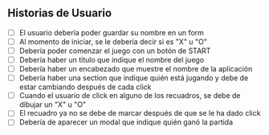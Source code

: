 
## Historias de Usuario 

* [ ] El usuario debería poder guardar su nombre en un form
* [ ] Al momento de iniciar, se le debería decir si es "X" u "O"
* [ ] Debería poder comenzar el juego con un botón de START
* [ ] Debería haber un título que indique el nombre del juego 
* [ ] Debería haber un encabezado que muestre el nombre de la aplicación
* [ ] Debería haber una section que indique quién está jugando y debe de estar cambiando después de cada click
* [ ] Cuando el usuario de click en alguno de los recuadros, se debe de dibujar un "X" u "O"
* [ ] El recuadro ya no se debe de marcar después de que se le ha dado click 
* [ ] Debería de aparecer un modal que indique quién ganó la partida 